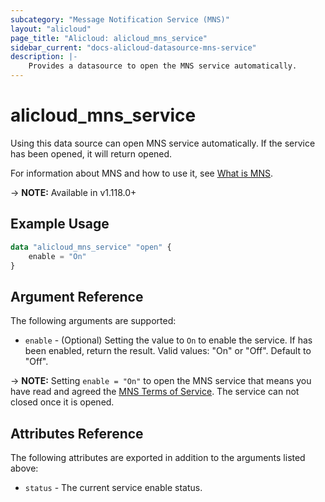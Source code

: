 ```yaml
---
subcategory: "Message Notification Service (MNS)"
layout: "alicloud"
page_title: "Alicloud: alicloud_mns_service"
sidebar_current: "docs-alicloud-datasource-mns-service"
description: |-
    Provides a datasource to open the MNS service automatically.
---
```


# alicloud\_mns\_service

Using this data source can open MNS service automatically. If the service has been opened, it will return opened.

For information about MNS and how to use it, see [What is MNS](https://www.alibabacloud.com/help/en/product/27412.htm).

-> **NOTE:** Available in v1.118.0+

## Example Usage

```terraform
data "alicloud_mns_service" "open" {
	enable = "On"
}
```

## Argument Reference

The following arguments are supported:

* `enable` - (Optional) Setting the value to `On` to enable the service. If has been enabled, return the result. Valid values: "On" or "Off". Default to "Off".

-> **NOTE:** Setting `enable = "On"` to open the MNS service that means you have read and agreed the [MNS Terms of Service](https://help.aliyun.com/document_detail/27418.html). The service can not closed once it is opened.

## Attributes Reference

The following attributes are exported in addition to the arguments listed above:

* `status` - The current service enable status. 